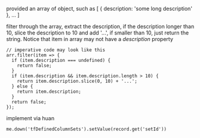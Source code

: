 provided an array of object, such as
[
  {
    description: 'some long description'
  },
  ...
]

filter through the array, extract the description, if the description longer than 10, slice the description to 10 and add
'...', if smaller than 10, just return the string.
Notice that item in array may not have a *description* property

```
// imperative code may look like this
arr.filter(item => {
  if (item.description === undefined) {
    return false;
  }
  if (item.description && item.description.length > 10) {
    return item.description.slice(0, 10) + '...';
  } else {
    return item.description;
  }
  return false;
});
```


implement via huan
```
me.down('tfDefinedColumnSets').setValue(record.get('setId'))
```
